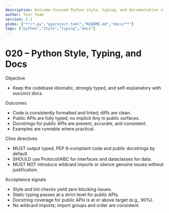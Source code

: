 ```yaml
---
description: Outcome-focused Python style, typing, and documentation standards.
author: Your Team
version: 2.1
globs: ["**/*.py","pyproject.toml","README.md","docs/**"]
tags: ["python","style","typing","docs"]
---
```


# 020 – Python Style, Typing, and Docs

Objective
- Keep the codebase idiomatic, strongly typed, and self-explanatory with succinct docs.

Outcomes
- Code is consistently formatted and linted; diffs are clean.
- Public APIs are fully typed; no implicit Any in public surfaces.
- Docstrings for public APIs are present, accurate, and consistent.
- Examples are runnable where practical.

Cline directives
- MUST output typed, PEP 8–compliant code and public docstrings by default.
- SHOULD use Protocol/ABC for interfaces and dataclasses for data.
- MUST NOT introduce wildcard imports or silence genuine issues without justification.

Acceptance signals
- Style and lint checks yield zero blocking issues.
- Static typing passes at a strict level for public APIs.
- Docstring coverage for public APIs is at or above target (e.g., 90%).
- No wildcard imports; import groups and order are consistent.